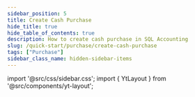 ```yaml
---
sidebar_position: 5
title: Create Cash Purchase
hide_title: true
hide_table_of_contents: true
description: How to create cash purchase in SQL Accounting
slug: /quick-start/purchase/create-cash-purchase
tags: ["Purchase"]
sidebar_class_name: hidden-sidebar-items
---
```


import '@src/css/sidebar.css';
import { YtLayout } from '@src/components/yt-layout';

<YtLayout 
    videoId="unz7TxUgZbY"
/>
